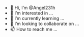- 👋 Hi, I’m @Angel231h
- 👀 I’m interested in ...
- 🌱 I’m currently learning ...
- 💞️ I’m looking to collaborate on ...
- 📫 How to reach me ...

<!---
Angel231h/Angel231h is a ✨ special ✨ repository because its `README.md` (this file) appears on your GitHub profile.
You can click the Preview link to take a look at your changes.
--->
